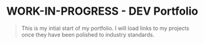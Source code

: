 # WORK-IN-PROGRESS - DEV Portfolio 
>This is my intial start of my portfolio.
>I will load links to my projects once they have been polished to industry standards. 